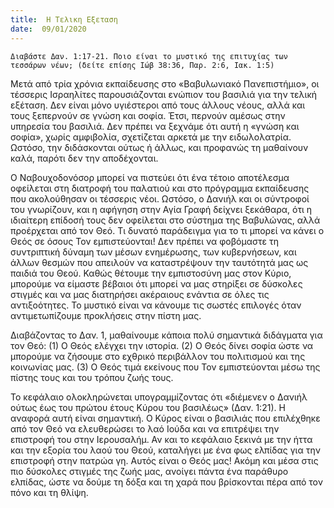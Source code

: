 ```yaml
---
title:  Η Τελικη Εξεταση
date:  09/01/2020
---
```


`Διαβάστε Δαν. 1:17-21. Ποιο είναι το μυστικό της επιτυχίας των τεσσάρων νέων; (δείτε επίσης Ιώβ 38:36, Παρ. 2:6, Ιακ. 1:5)`

Μετά από τρία χρόνια εκπαίδευσης στο «Βαβυλωνιακό Πανεπιστήμιο», οι τέσσερις Ισραηλίτες παρουσιάζονται ενώπιον του βασιλιά για την τελική εξέταση. Δεν είναι μόνο υγιέστεροι από τους άλλους νέους, αλλά και τους ξεπερνούν σε γνώση και σοφία. Έτσι, περνούν αμέσως στην υπηρεσία του βασιλιά. Δεν πρέπει να ξεχνάμε ότι αυτή η «γνώση και σοφία», χωρίς αμφιβολία, σχετίζεται αρκετά με την ειδωλολατρία. Ωστόσο, την διδάσκονται ούτως ή άλλως, και προφανώς τη μαθαίνουν καλά, παρότι δεν την αποδέχονται.

Ο Ναβουχοδονόσορ μπορεί να πιστεύει ότι ένα τέτοιο αποτέλεσμα οφείλεται στη διατροφή του παλατιού και στο πρόγραμμα εκπαίδευσης που ακολούθησαν οι τέσσερις νέοι. Ωστόσο, ο Δανιήλ και οι σύντροφοί του γνωρίζουν, και η αφήγηση στην Αγία Γραφή δείχνει ξεκάθαρα, ότι η ιδιαίτερη επίδοσή τους δεν οφείλεται στο σύστημα της Βαβυλώνας, αλλά προέρχεται από τον Θεό. Τι δυνατό παράδειγμα για το τι μπορεί να κάνει ο Θεός σε όσους Τον εμπιστεύονται! Δεν πρέπει να φοβόμαστε τη συντριπτική δύναμη των μέσων ενημέρωσης, των κυβερνήσεων, και άλλων θεσμών που απειλούν να καταστρέψουν την ταυτότητά μας ως παιδιά του Θεού. Καθώς θέτουμε την εμπιστοσύνη μας στον Κύριο, μπορούμε να είμαστε βέβαιοι ότι μπορεί να μας στηρίξει σε δύσκολες στιγμές και να μας διατηρήσει ακέραιους  ενάντια σε όλες τις αντιξοότητες. Το μυστικό είναι να κάνουμε τις σωστές επιλογές όταν αντιμετωπίζουμε προκλήσεις στην πίστη μας.

Διαβάζοντας το Δαν. 1, μαθαίνουμε κάποια πολύ σημαντικά διδάγματα για τον Θεό: (1) Ο Θεός ελέγχει την ιστορία. (2) Ο Θεός δίνει σοφία ώστε να μπορούμε να ζήσουμε στο εχθρικό περιβάλλον του πολιτισμού και της κοινωνίας μας. (3) Ο Θεός τιμά εκείνους που Τον εμπιστεύονται μέσω της πίστης τους και του τρόπου ζωής τους.

Το κεφάλαιο ολοκληρώνεται υπογραμμίζοντας ότι «διέμενεν ο Δανιήλ ούτως έως του πρώτου έτους Κύρου του βασιλέως» (Δαν. 1:21). Η αναφορά αυτή είναι σημαντική. Ο Κύρος είναι ο βασιλιάς που επιλέχθηκε από τον Θεό να ελευθερώσει το λαό Ιούδα και να επιτρέψει την επιστροφή του στην Ιερουσαλήμ. Αν και το κεφάλαιο ξεκινά με την ήττα και την εξορία του λαού του Θεού, καταλήγει με ένα φως ελπίδας για την επιστροφή στην πατρώα γη. Αυτός είναι ο Θεός μας! Ακόμη και μέσα στις πιο δύσκολες στιγμές της ζωής μας, ανοίγει πάντα ένα παράθυρο ελπίδας, ώστε να δούμε τη δόξα και τη χαρά που βρίσκονται πέρα από τον πόνο και τη θλίψη.